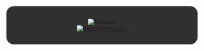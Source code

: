 <div style="background-color: #32302F; border-radius: 20px; padding: 20px;">
  <p align="center">
    <!--
    **839274509162738/839274509162738** is a ✨ _special_ ✨ repository because its `README.md` (this file) appears on your GitHub profile.
    -->
    <img src="https://cdn.discordapp.com/attachments/1218603664244211745/1239699012404121601/hKQ0SPC.png?ex=6643df2d&is=66428dad&hm=45b391159a4d4b2dfdd5b4a64573c15bce566eee5563297ca75d5577cab236fc&" alt="Verdania">
    <br>
    <a href="https://discord.com/users/:1217485745321803870">
      <img src="https://lanyard.cnrad.dev/api/1217485745321803870?theme=dark&bg=%23000000&animated=true&hideDiscrim=true&borderRadius=20px&idleMessage=Probably%20Wasting%20%Time..." alt="Discord Presence">
    </a>
  </p>
</div>
